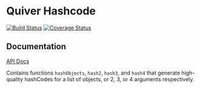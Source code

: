 Quiver Hashcode
===============

[![Build Status](https://travis-ci.org/QuiverDart/quiver_hashcode.svg?branch=master)](https://travis-ci.org/QuiverDart/quiver_hashcode)
[![Coverage Status](https://img.shields.io/coveralls/QuiverDart/quiver_hashcode.svg)](https://coveralls.io/r/QuiverDart/quiver_hashcode)

## Documentation

[API Docs](http://www.dartdocs.org/documentation/quiver_hashcode/latest)

Contains functions `hashObjects`, `hash2`, `hash3`, and `hash4` that generate
high-quality hashCodes for a list of objects, or 2, 3, or 4 arguments
respectively.
